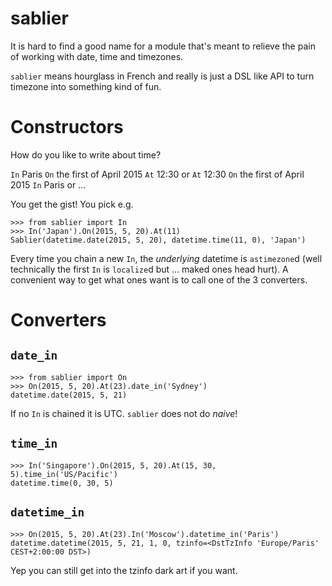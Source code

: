 sablier
=======

It is hard to find a good name for a module that's meant to relieve the pain
of working with date, time and timezones.

`sablier` means hourglass in French and really is just a DSL like API to turn
timezone into something kind of fun.


Constructors
============

How do you like to write about time?

`In` Paris `On` the first of April 2015 `At` 12:30
or `At` 12:30 `On` the first of April 2015 `In` Paris
or ...

You get the gist! You pick e.g.

    >>> from sablier import In
    >>> In('Japan').On(2015, 5, 20).At(11)
    Sablier(datetime.date(2015, 5, 20), datetime.time(11, 0), 'Japan')

Every time you chain a new `In`, the *underlying* datetime is `astimezone`d
(well technically the first `In` is `localize`d but ... maked ones head hurt).
A convenient way to get what ones want is to call one of the
3 converters.

Converters
==========

`date_in`
---------

    >>> from sablier import On
    >>> On(2015, 5, 20).At(23).date_in('Sydney')
    datetime.date(2015, 5, 21)

If no `In` is chained it is UTC. `sablier` does not do *naive*!

`time_in`
---------

    >>> In('Singapore').On(2015, 5, 20).At(15, 30, 5).time_in('US/Pacific')
    datetime.time(0, 30, 5)


`datetime_in`
-------------

    >>> On(2015, 5, 20).At(23).In('Moscow').datetime_in('Paris')
    datetime.datetime(2015, 5, 21, 1, 0, tzinfo=<DstTzInfo 'Europe/Paris' CEST+2:00:00 DST>)

Yep you can still get into the tzinfo dark art if you want.
